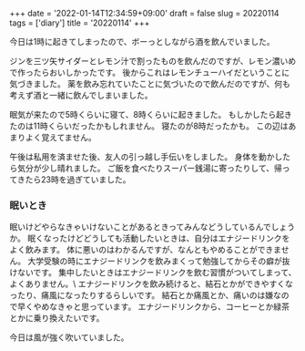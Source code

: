 +++
date = '2022-01-14T12:34:59+09:00'
draft = false
slug = 20220114
tags = ['diary']
title = '20220114'
+++

今日は1時に起きてしまったので、ボーっとしながら酒を飲んでいました。

ジンを三ツ矢サイダーとレモン汁で割ったものを飲んだのですが、レモン濃いめで作ったらおいしかったです。
後からこれはレモンチューハイだということに気づきました。
薬を飲み忘れていたことに気づいたので飲んだのですが、何も考えず酒と一緒に飲んでしまいました。

眠気が来たので5時くらいに寝て、8時くらいに起きました。
もしかしたら起きたのは11時くらいだったかもしれません。
寝たのが8時だったかも。
この辺はあまりよく覚えてません。

午後は私用を済ませた後、友人の引っ越し手伝いをしました。
身体を動かしたら気分が少し晴れました。
ご飯を食べたりスーパー銭湯に寄ったりして、帰ってきたら23時を過ぎていました。

### 眠いとき
眠いけどやらなきゃいけないことがあるときってみんなどうしているんでしょうか。
眠くなったけどどうしても活動したいときは、自分はエナジードリンクをよく飲みます。
体に悪いのはわかるんですが、なんともやめることができません。
大学受験の時にエナジードリンクを飲みまくって勉強してからその癖が抜けないです。
集中したいときはエナジードリンクを飲む習慣がついてしまって、よくありません。\\
エナジードリンクを飲み続けると、結石とかができやすくなったり、痛風になったりするらしいです。
結石とか痛風とか、痛いのは嫌なので早くやめなきゃと思っています。
エナジードリンクから、コーヒーとか緑茶とかに乗り換えたいです。

今日は風が強く吹いていました。